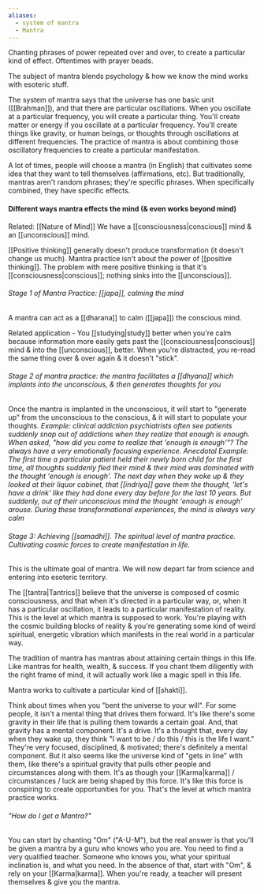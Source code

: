 ```yaml
---
aliases:
  - system of mantra
  - Mantra
---
```

Chanting phrases of power repeated over and over, to create a particular kind of effect. Oftentimes with prayer beads.

The subject of mantra blends psychology & how we know the mind works with esoteric stuff.

The system of mantra says that the universe has one basic unit ([[Brahman]]), and that there are particular oscillations. When you oscillate at a particular frequency, you will create a particular thing.
You'll create matter or energy if you oscillate at a particular frequency.
You'll create things like gravity, or human beings, or thoughts through oscillations at different frequencies. The practice of mantra is about combining those oscillatory frequencies to create a particular manifestation.

A lot of times, people will choose a mantra (in English) that cultivates some idea that they want to tell themselves (affirmations, etc). But traditionally, mantras aren't random phrases; they're specific phrases. When specifically combined, they have specific effects.

#### Different ways mantra effects the mind (& even works beyond mind)
Related: [[Nature of Mind]]
We have a [[consciousness|conscious]] mind & an [[unconscious]] mind.

[[Positive thinking]] generally doesn't produce transformation (it doesn't change us much).
Mantra practice isn't about the power of [[positive thinking]].
The problem with mere positive thinking is that it's [[consciousness|conscious]]; nothing sinks into the [[unconscious]].

###### Stage 1 of Mantra Practice: [[japa]], calming the mind
A mantra can act as a [[dharana]] to calm ([[japa]]) the conscious mind.

Related application - You [[studying|study]] better when you're calm because information more easily gets past the [[consciousness|conscious]] mind & into the [[unconscious]], better.
	When you're distracted, you re-read the same thing over & over again & it doesn't "stick".

###### Stage 2 of mantra practice: the mantra facilitates a [[dhyana]] which implants into the unconscious, & then generates thoughts for you
Once the mantra is implanted in the unconscious, it will start to "generate up" from the unconscious to the conscious, & it will start to populate your thoughts.
	*Example: clinical addiction psychiatrists often see patients suddenly snap out of addictions when they realize that enough is enough. When asked, "how did you come to realize that 'enough is enough'"? The always have a very emotionally focusing experience.
		Anecdotal Example: The first time a particular patient held their newly born child for the first time, all thoughts suddenly fled their mind & their mind was dominated with the thought 'enough is enough'. The next day when they woke up & they looked at their liquor cabinet, that [[indriya]] gave them the thought, 'let's have a drink' like they had done every day before for the last 10 years. But suddenly, out of their unconscious mind the thought 'enough is enough' arouse.*
	*During these transformational experiences, the mind is always very calm*

###### Stage 3: Achieving [[samadhi]]. The spiritual level of mantra practice. Cultivating cosmic forces to create manifestation in life.
This is the ultimate goal of mantra. We will now depart far from science and entering into esoteric territory.

The [[tantra|Tantrics]] believe that the universe is composed of cosmic consciousness, and that when it's directed in a particular way, or, when it has a particular oscillation, it leads to a particular manifestation of reality. This is the level at which mantra is supposed to work. You're playing with the cosmic building blocks of reality & you're generating some kind of weird spiritual, energetic vibration which manifests in the real world in a particular way.

The tradition of mantra has mantras about attaining certain things in this life. Like mantras for health, wealth, & success. If you chant them diligently with the right frame of mind, it will actually work like a magic spell in this life.

Mantra works to cultivate a particular kind of [[shakti]].

Think about times when you "bent the universe to your will". For some people, it isn't a mental thing that drives them forward. It's like there's some gravity in their life that is pulling them towards a certain goal. And, that gravity has a mental component. It's a drive. It's a thought that, every day when they wake up, they think "I want to be / do this / this is the life I want." They're very focused, disciplined, & motivated; there's definitely a mental component. But it also seems like the universe kind of "gets in line" with them, like there's a spiritual gravity that pulls other people and circumstances along with them. It's as though your [[Karma|karma]] / circumstances / luck are being shaped by this force. It's like this force is conspiring to create opportunities for you. That's the level at which mantra practice works.

###### "How do I get a Mantra?"
You can start by chanting "Om" ("A-U-M"), but the real answer is that you'll be given a mantra by a guru who knows who you are. You need to find a very qualified teacher. Someone who knows you, what your spiritual inclination is, and what you need.
In the absence of that, start with "Om", & rely on your [[Karma|karma]]. When you're ready, a teacher will present themselves & give you the mantra.